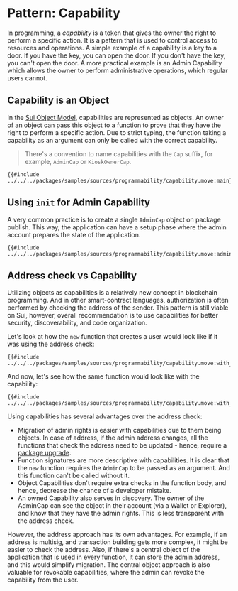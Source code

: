 # Pattern: Capability

In programming, a _capability_ is a token that gives the owner the right to perform a specific action. It is a pattern that is used to control access to resources and operations. A simple example of a capability is a key to a door. If you have the key, you can open the door. If you don't have the key, you can't open the door. A more practical example is an Admin Capability which allows the owner to perform administrative operations, which regular users cannot.

## Capability is an Object

In the [Sui Object Model](./../concepts/object-model.md), capabilities are represented as objects. An owner of an object can pass this object to a function to prove that they have the right to perform a specific action. Due to strict typing, the function taking a capability as an argument can only be called with the correct capability.

> There's a convention to name capabilities with the `Cap` suffix, for example, `AdminCap` or `KioskOwnerCap`.

```move
{{#include ../../../packages/samples/sources/programmability/capability.move:main}}
```

## Using `init` for Admin Capability

A very common practice is to create a single `AdminCap` object on package publish. This way, the application can have a setup phase where the admin account prepares the state of the application.

```move
{{#include ../../../packages/samples/sources/programmability/capability.move:admin_cap}}
```

## Address check vs Capability

Utilizing objects as capabilities is a relatively new concept in blockchain programming. And in other smart-contract languages, authorization is often performed by checking the address of the sender. This pattern is still viable on Sui, however, overall recommendation is to use capabilities for better security, discoverability, and code organization.

Let's look at how the `new` function that creates a user would look like if it was using the address check:

```move
{{#include ../../../packages/samples/sources/programmability/capability.move:with_address}}
```

And now, let's see how the same function would look like with the capability:

```move
{{#include ../../../packages/samples/sources/programmability/capability.move:with_capability}}
```

Using capabilities has several advantages over the address check:

- Migration of admin rights is easier with capabilities due to them being objects. In case of address, if the admin address changes, all the functions that check the address need to be updated - hence, require a [package upgrade](./package-upgrades.md).
- Function signatures are more descriptive with capabilities. It is clear that the `new` function requires the `AdminCap` to be passed as an argument. And this function can't be called without it.
- Object Capabilities don't require extra checks in the function body, and hence, decrease the chance of a developer mistake.
- An owned Capability also serves in discovery. The owner of the AdminCap can see the object in their account (via a Wallet or Explorer), and know that they have the admin rights. This is less transparent with the address check.

However, the address approach has its own advantages. For example, if an address is multisig, and transaction building gets more complex, it might be easier to check the address. Also, if there's a central object of the application that is used in every function, it can store the admin address, and this would simplify migration. The central object approach is also valuable for revokable capabilities, where the admin can revoke the capability from the user.
